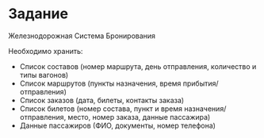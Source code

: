 # Задание

Железнодорожная Система Бронирования

Необходимо хранить:

* Список составов (номер маршрута, день отправления, количество и типы вагонов)
* Список маршрутов (пункты назначения, время прибытия/отправления)
* Список заказов (дата, билеты, контакты заказа)
* Список билетов (номер состава, пункт и время назначения/отправления, место, номер заказа, данные пассажира)
* Данные пассажиров (ФИО, документы, номер телефона)
